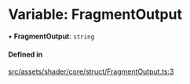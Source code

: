 # Variable: FragmentOutput

• **FragmentOutput**: `string`

#### Defined in

[src/assets/shader/core/struct/FragmentOutput.ts:3](https://github.com/Orillusion/orillusion/blob/main/src/assets/shader/core/struct/FragmentOutput.ts#L3)
